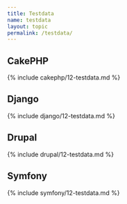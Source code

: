 ```yaml
---
title: Testdata
name: testdata
layout: topic
permalink: /testdata/
---
```


## CakePHP
{% include cakephp/12-testdata.md %}

## Django
{% include django/12-testdata.md %}

## Drupal
{% include drupal/12-testdata.md %}

## Symfony
{% include symfony/12-testdata.md %}
